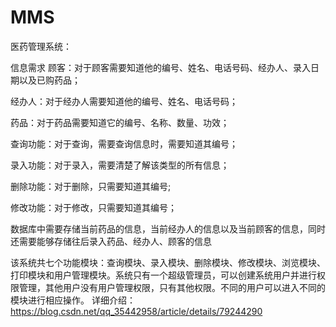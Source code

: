 # MMS
医药管理系统：

信息需求
顾客：对于顾客需要知道他的编号、姓名、电话号码、经办人、录入日期以及已购药品；

经办人：对于经办人需要知道他的编号、姓名、电话号码；

药品：对于药品需要知道它的编号、名称、数量、功效；

查询功能：对于查询，需要查询信息时，需要知道其编号；

录入功能：对于录入，需要清楚了解该类型的所有信息；

删除功能：对于删除，只需要知道其编号;

修改功能：对于修改，只需要知道其编号；

数据库中需要存储当前药品的信息，当前经办人的信息以及当前顾客的信息，同时还需要能够存储往后录入药品、经办人、顾客的信息

该系统共七个功能模块：查询模块、录入模块、删除模块、修改模块、浏览模块、打印模块和用户管理模块。系统只有一个超级管理员，可以创建系统用户并进行权限管理，其他用户没有用户管理权限，只有其他权限。不同的用户可以进入不同的模块进行相应操作。
详细介绍：
https://blog.csdn.net/qq_35442958/article/details/79244290

